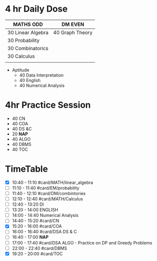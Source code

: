 # 4 hr Daily Dose
| MATHS **ODD**     | DM **EVEN**     |
| ----------------- | --------------- |
| 30 Linear Algebra | 40 Graph Theory |
| 30 Probability    |                 |
| 30 Combinatorics  |                 |
| 30 Calculus       |                 |
|                   |                 |

- Aptitude
	- 40 Data Interpretation
	- 40 English
	- 40 Numerical Analysis 

# 4hr Practice Session
- 40 CN
- 40 COA
- 40 DS &C
- 20 **NAP**
- 40 ALGO
- 40 DBMS
- 40 TOC
  
# TimeTable 
- [x] 10:40 - 11:10 #card/MATH/linear_algebra
- [ ] 11:10 - 11:40 #card/EM/probability
- [ ] 11:40 - 12:10 #card/DM/combintories
- [ ] 12:10 - 12:40 #card/MATH/Calculus
- [ ] 12:40 - 13:20 DI
- [ ] 13:20 - 14:00 ENGLISH
- [ ] 14:00 - 14:40 Numerical Analysis
- [ ] 14:40 - 15:20 #card/CN
- [x] 15:20 - 16:00 #card/COA
- [ ] 16:00 - 16:40 #card/DSA DS & C
- [ ] 16:40 - 17:00 **NAP**
- [ ] 17:00 - 17:40 #card/DSA ALGO - Practice on DP and Greedy Problems
- [ ] 22:00 - 22:40 #card/DBMS
- [x] 19:20 - 20:00 #card/TOC
